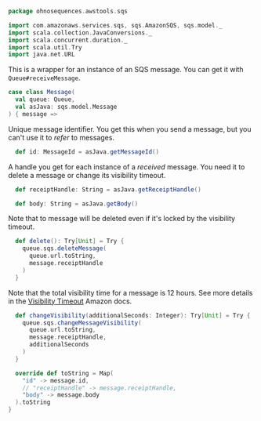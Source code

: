 
```scala
package ohnosequences.awstools.sqs

import com.amazonaws.services.sqs, sqs.AmazonSQS, sqs.model._
import scala.collection.JavaConversions._
import scala.concurrent.duration._
import scala.util.Try
import java.net.URL
```

This is a wrapper for an instance of an SQS message. You can get it with `Queue#receiveMessage`.

```scala
case class Message(
  val queue: Queue,
  val asJava: sqs.model.Message
) { message =>
```

Unique message identifier. You get this when you send a message, but you can't use it to _refer_ to messages.

```scala
  def id: MessageId = asJava.getMessageId()
```

A handle you get for each instance of a _received_ message. You need it to delete a message or change its visibility timeout.

```scala
  def receiptHandle: String = asJava.getReceiptHandle()

  def body: String = asJava.getBody()
```

Note that to message will be deleted even if it's locked by the visibility timeout.

```scala
  def delete(): Try[Unit] = Try {
    queue.sqs.deleteMessage(
      queue.url.toString,
      message.receiptHandle
    )
  }
```

Note that the total visibility time for a message is 12 hours. See more details in the [Visibility Timeout](http://docs.aws.amazon.com/AWSSimpleQueueService/latest/SQSDeveloperGuide/AboutVT.html) Amazon docs.


```scala
  def changeVisibility(additionalSeconds: Integer): Try[Unit] = Try {
    queue.sqs.changeMessageVisibility(
      queue.url.toString,
      message.receiptHandle,
      additionalSeconds
    )
  }

  override def toString = Map(
    "id" -> message.id,
    // "receiptHandle" -> message.receiptHandle,
    "body" -> message.body
  ).toString
}

```




[main/scala/ohnosequences/awstools/autoscaling/client.scala]: ../autoscaling/client.scala.md
[main/scala/ohnosequences/awstools/autoscaling/filters.scala]: ../autoscaling/filters.scala.md
[main/scala/ohnosequences/awstools/autoscaling/package.scala]: ../autoscaling/package.scala.md
[main/scala/ohnosequences/awstools/autoscaling/PurchaseModel.scala]: ../autoscaling/PurchaseModel.scala.md
[main/scala/ohnosequences/awstools/ec2/AMI.scala]: ../ec2/AMI.scala.md
[main/scala/ohnosequences/awstools/ec2/client.scala]: ../ec2/client.scala.md
[main/scala/ohnosequences/awstools/ec2/instances.scala]: ../ec2/instances.scala.md
[main/scala/ohnosequences/awstools/ec2/InstanceType-AMI.scala]: ../ec2/InstanceType-AMI.scala.md
[main/scala/ohnosequences/awstools/ec2/InstanceType.scala]: ../ec2/InstanceType.scala.md
[main/scala/ohnosequences/awstools/ec2/LaunchSpecs.scala]: ../ec2/LaunchSpecs.scala.md
[main/scala/ohnosequences/awstools/ec2/package.scala]: ../ec2/package.scala.md
[main/scala/ohnosequences/awstools/package.scala]: ../package.scala.md
[main/scala/ohnosequences/awstools/regions/aliases.scala]: ../regions/aliases.scala.md
[main/scala/ohnosequences/awstools/regions/package.scala]: ../regions/package.scala.md
[main/scala/ohnosequences/awstools/s3/address.scala]: ../s3/address.scala.md
[main/scala/ohnosequences/awstools/s3/client.scala]: ../s3/client.scala.md
[main/scala/ohnosequences/awstools/s3/package.scala]: ../s3/package.scala.md
[main/scala/ohnosequences/awstools/s3/transfers.scala]: ../s3/transfers.scala.md
[main/scala/ohnosequences/awstools/sns/client.scala]: ../sns/client.scala.md
[main/scala/ohnosequences/awstools/sns/package.scala]: ../sns/package.scala.md
[main/scala/ohnosequences/awstools/sns/subscribers.scala]: ../sns/subscribers.scala.md
[main/scala/ohnosequences/awstools/sns/topics.scala]: ../sns/topics.scala.md
[main/scala/ohnosequences/awstools/sqs/client.scala]: client.scala.md
[main/scala/ohnosequences/awstools/sqs/messages.scala]: messages.scala.md
[main/scala/ohnosequences/awstools/sqs/package.scala]: package.scala.md
[main/scala/ohnosequences/awstools/sqs/queues.scala]: queues.scala.md
[test/scala/ohnosequences/awstools/autoscaling.scala]: ../../../../../test/scala/ohnosequences/awstools/autoscaling.scala.md
[test/scala/ohnosequences/awstools/instanceTypes.scala]: ../../../../../test/scala/ohnosequences/awstools/instanceTypes.scala.md
[test/scala/ohnosequences/awstools/package.scala]: ../../../../../test/scala/ohnosequences/awstools/package.scala.md
[test/scala/ohnosequences/awstools/sqs.scala]: ../../../../../test/scala/ohnosequences/awstools/sqs.scala.md